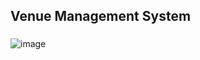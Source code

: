 ## Venue Management System 
### 
![image](https://github.com/user-attachments/assets/1cc14ad4-1c75-499b-bdf3-8830677bdb82)
